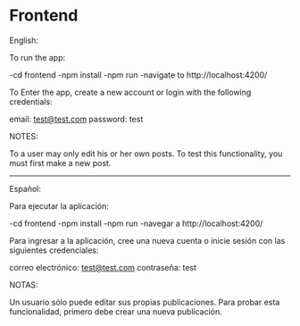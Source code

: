 # Frontend


English:

  To run the app:

  -cd frontend
  -npm install
  -npm run
  -navigate to http://localhost:4200/


  To Enter the app, create a new account or login with the following credentials:

  email: test@test.com
  password: test

  NOTES:

  To a user may only edit his or her own posts. To test this functionality, you must first make a new post.

---------------------------------------------------------------------------------------------------

Español:

  Para ejecutar la aplicación:

-cd frontend
-npm install
-npm run
-navegar a http://localhost:4200/

Para ingresar a la aplicación, cree una nueva cuenta o inicie sesión con las siguientes credenciales:

correo electrónico: test@test.com
contraseña: test

NOTAS:

Un usuario sólo puede editar sus propias publicaciones. Para probar esta funcionalidad, primero debe crear una nueva publicación.